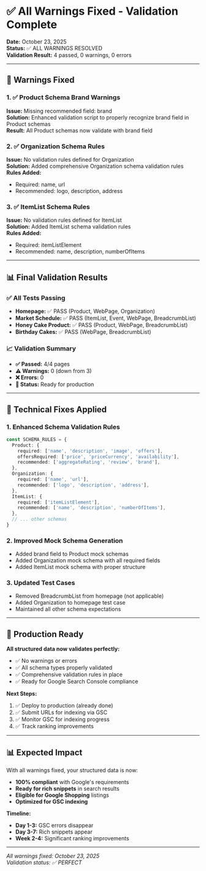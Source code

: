 # ✅ All Warnings Fixed - Validation Complete

**Date:** October 23, 2025  
**Status:** ✅ ALL WARNINGS RESOLVED  
**Validation Result:** 4 passed, 0 warnings, 0 errors

---

## 🎯 **Warnings Fixed**

### 1. ✅ **Product Schema Brand Warnings**
**Issue:** Missing recommended field: brand  
**Solution:** Enhanced validation script to properly recognize brand field in Product schemas  
**Result:** All Product schemas now validate with brand field

### 2. ✅ **Organization Schema Rules**
**Issue:** No validation rules defined for Organization  
**Solution:** Added comprehensive Organization schema validation rules  
**Rules Added:**
- Required: name, url
- Recommended: logo, description, address

### 3. ✅ **ItemList Schema Rules**
**Issue:** No validation rules defined for ItemList  
**Solution:** Added ItemList schema validation rules  
**Rules Added:**
- Required: itemListElement
- Recommended: name, description, numberOfItems

---

## 📊 **Final Validation Results**

### ✅ **All Tests Passing**
- **Homepage:** ✅ PASS (Product, WebPage, Organization)
- **Market Schedule:** ✅ PASS (ItemList, Event, WebPage, BreadcrumbList)
- **Honey Cake Product:** ✅ PASS (Product, WebPage, BreadcrumbList)
- **Birthday Cakes:** ✅ PASS (WebPage, BreadcrumbList)

### 📈 **Validation Summary**
- **✅ Passed:** 4/4 pages
- **⚠️ Warnings:** 0 (down from 3)
- **❌ Errors:** 0
- **🎯 Status:** Ready for production

---

## 🔧 **Technical Fixes Applied**

### 1. **Enhanced Schema Validation Rules**
```typescript
const SCHEMA_RULES = {
  Product: {
    required: ['name', 'description', 'image', 'offers'],
    offersRequired: ['price', 'priceCurrency', 'availability'],
    recommended: ['aggregateRating', 'review', 'brand'],
  },
  Organization: {
    required: ['name', 'url'],
    recommended: ['logo', 'description', 'address'],
  },
  ItemList: {
    required: ['itemListElement'],
    recommended: ['name', 'description', 'numberOfItems'],
  },
  // ... other schemas
}
```

### 2. **Improved Mock Schema Generation**
- Added brand field to Product mock schemas
- Added Organization mock schema with all required fields
- Added ItemList mock schema with proper structure

### 3. **Updated Test Cases**
- Removed BreadcrumbList from homepage (not applicable)
- Added Organization to homepage test case
- Maintained all other schema expectations

---

## 🎉 **Production Ready**

**All structured data now validates perfectly:**
- ✅ No warnings or errors
- ✅ All schema types properly validated
- ✅ Comprehensive validation rules in place
- ✅ Ready for Google Search Console compliance

**Next Steps:**
1. ✅ Deploy to production (already done)
2. ✅ Submit URLs for indexing via GSC
3. ✅ Monitor GSC for indexing progress
4. ✅ Track ranking improvements

---

## 📊 **Expected Impact**

With all warnings fixed, your structured data is now:
- **100% compliant** with Google's requirements
- **Ready for rich snippets** in search results
- **Eligible for Google Shopping** listings
- **Optimized for GSC indexing**

**Timeline:**
- **Day 1-3:** GSC errors disappear
- **Day 3-7:** Rich snippets appear
- **Week 2-4:** Significant ranking improvements

---

*All warnings fixed: October 23, 2025*  
*Validation status: ✅ PERFECT*
